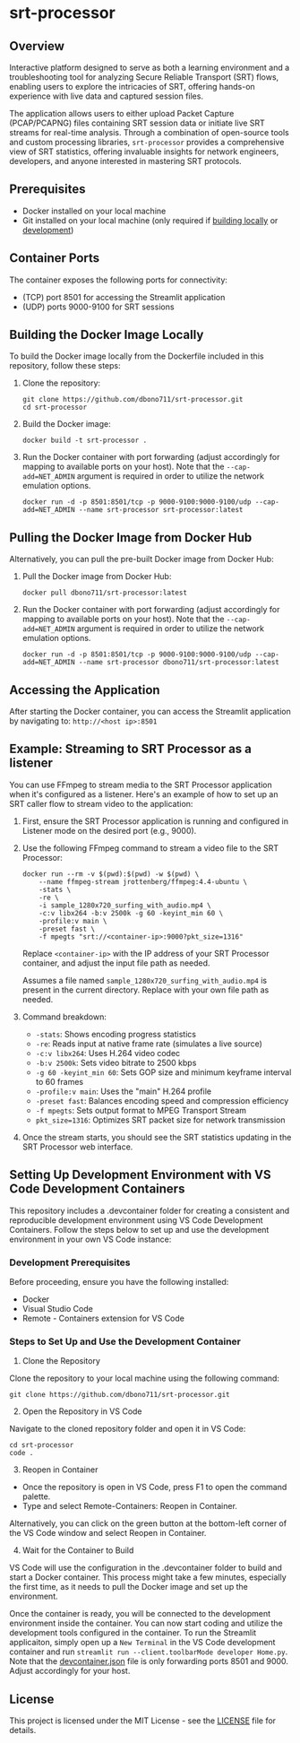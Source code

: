 # srt-processor

## Overview

Interactive platform designed to serve as both a learning environment and a troubleshooting tool for analyzing Secure Reliable Transport (SRT) flows, enabling users to explore the intricacies of SRT, offering hands-on experience with live data and captured session files.

The application allows users to either upload Packet Capture (PCAP/PCAPNG) files containing SRT session data or initiate live SRT streams for real-time analysis. Through a combination of open-source tools and custom processing libraries, ```srt-processor``` provides a comprehensive view of SRT statistics, offering invaluable insights for network engineers, developers, and anyone interested in mastering SRT protocols.

## Prerequisites

- Docker installed on your local machine
- Git installed on your local machine (only required if [building locally](#building-the-docker-image-locally) or [development](#setting-up-development-environment-with-vs-code-development-containers))

## Container Ports

The container exposes the following ports for connectivity:

- (TCP) port 8501 for accessing the Streamlit application
- (UDP) ports 9000-9100 for SRT sessions

## Building the Docker Image Locally

To build the Docker image locally from the Dockerfile included in this repository, follow these steps:

1. Clone the repository:

    ```shell
    git clone https://github.com/dbono711/srt-processor.git
    cd srt-processor
    ```

2. Build the Docker image:

    ```shell
    docker build -t srt-processor .
    ```

3. Run the Docker container with port forwarding (adjust accordingly for mapping to available ports on your host). Note that the ```--cap-add=NET_ADMIN``` argument is required in order to utilize the network emulation options.

    ```shell
    docker run -d -p 8501:8501/tcp -p 9000-9100:9000-9100/udp --cap-add=NET_ADMIN --name srt-processor srt-processor:latest
    ```

## Pulling the Docker Image from Docker Hub

Alternatively, you can pull the pre-built Docker image from Docker Hub:

1. Pull the Docker image from Docker Hub:

    ```shell
    docker pull dbono711/srt-processor:latest
    ```

2. Run the Docker container with port forwarding (adjust accordingly for mapping to available ports on your host). Note that the ```--cap-add=NET_ADMIN``` argument is required in order to utilize the network emulation options.

    ```shell
    docker run -d -p 8501:8501/tcp -p 9000-9100:9000-9100/udp --cap-add=NET_ADMIN --name srt-processor dbono711/srt-processor:latest
    ```

## Accessing the Application

After starting the Docker container, you can access the Streamlit application by navigating to: ```http://<host ip>:8501```

## Example: Streaming to SRT Processor as a listener

You can use FFmpeg to stream media to the SRT Processor application when it's configured as a listener. Here's an example of how to set up an SRT caller flow to stream video to the application:

1. First, ensure the SRT Processor application is running and configured in Listener mode on the desired port (e.g., 9000).

2. Use the following FFmpeg command to stream a video file to the SRT Processor:

    ```shell
    docker run --rm -v $(pwd):$(pwd) -w $(pwd) \
        --name ffmpeg-stream jrottenberg/ffmpeg:4.4-ubuntu \
        -stats \
        -re \
        -i sample_1280x720_surfing_with_audio.mp4 \
        -c:v libx264 -b:v 2500k -g 60 -keyint_min 60 \
        -profile:v main \
        -preset fast \
        -f mpegts "srt://<container-ip>:9000?pkt_size=1316"
    ```

    Replace `<container-ip>` with the IP address of your SRT Processor container, and adjust the input file path as needed.

    Assumes a file named ```sample_1280x720_surfing_with_audio.mp4``` is present in the current directory. Replace with your own file path as needed.

3. Command breakdown:
   - `-stats`: Shows encoding progress statistics
   - `-re`: Reads input at native frame rate (simulates a live source)
   - `-c:v libx264`: Uses H.264 video codec
   - `-b:v 2500k`: Sets video bitrate to 2500 kbps
   - `-g 60 -keyint_min 60`: Sets GOP size and minimum keyframe interval to 60 frames
   - `-profile:v main`: Uses the "main" H.264 profile
   - `-preset fast`: Balances encoding speed and compression efficiency
   - `-f mpegts`: Sets output format to MPEG Transport Stream
   - `pkt_size=1316`: Optimizes SRT packet size for network transmission

4. Once the stream starts, you should see the SRT statistics updating in the SRT Processor web interface.

## Setting Up Development Environment with VS Code Development Containers

This repository includes a .devcontainer folder for creating a consistent and reproducible development environment using VS Code Development Containers. Follow the steps below to set up and use the development environment in your own VS Code instance:

### Development Prerequisites

Before proceeding, ensure you have the following installed:

- Docker
- Visual Studio Code
- Remote - Containers extension for VS Code

### Steps to Set Up and Use the Development Container

1. Clone the Repository

Clone the repository to your local machine using the following command:

```git clone https://github.com/dbono711/srt-processor.git```

2. Open the Repository in VS Code

Navigate to the cloned repository folder and open it in VS Code:

```shell
cd srt-processor
code .
```

3. Reopen in Container

- Once the repository is open in VS Code, press F1 to open the command palette.
- Type and select Remote-Containers: Reopen in Container.

Alternatively, you can click on the green button at the bottom-left corner of the VS Code window and select Reopen in Container.

4. Wait for the Container to Build

VS Code will use the configuration in the .devcontainer folder to build and start a Docker container. This process might take a few minutes, especially the first time, as it needs to pull the Docker image and set up the environment.

Once the container is ready, you will be connected to the development environment inside the container. You can now start coding and utilize the development tools configured in the container. To run the Streamlit applicaiton, simply open up a ```New Terminal``` in the VS Code development container and run ```streamlit run --client.toolbarMode developer Home.py```. Note that the [devcontainer.json](.devcontainer/devcontainer.json) file is only forwarding ports 8501 and 9000. Adjust accordingly for your host.

## License

This project is licensed under the MIT License - see the [LICENSE](LICENSE) file for details.
